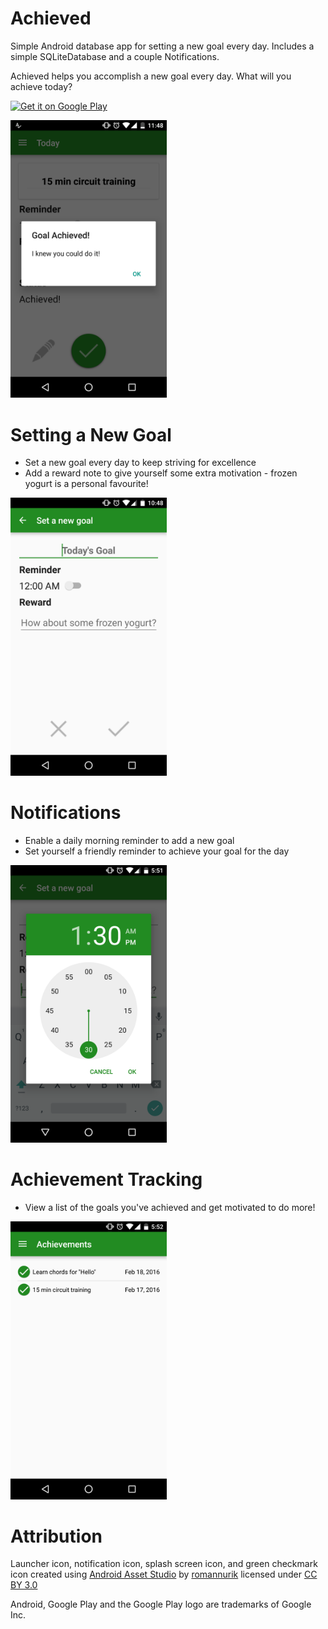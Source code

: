 # Achieved

Simple Android database app for setting a new goal every day.
Includes a simple SQLiteDatabase and a couple Notifications.

Achieved helps you accomplish a new goal every day. What will you achieve today?

<a href="https://play.google.com/store/apps/details?id=ca.mattdietrich.achieved&utm_source=global_co&utm_medium=prtnr&utm_content=Mar2515&utm_campaign=PartBadge&pcampaignid=MKT-Other-global-all-co-prtnr-py-PartBadge-Mar2515-1"><img alt="Get it on Google Play" src="https://play.google.com/intl/en_us/badges/images/generic/en-play-badge-border.png" width="200"/></a>

<img src="https://github.com/mattdietrich/Achieved/blob/master/screenshots/today_goal_achieved.png?raw=true" alt="Goal Achieved Screenshot" width="250">

# Setting a New Goal
- Set a new goal every day to keep striving for excellence
- Add a reward note to give yourself some extra motivation - frozen yogurt is a personal favourite!

<img src="https://github.com/mattdietrich/Achieved/blob/master/screenshots/set_new_goal.png?raw=true" alt="Set Goal Screenshot" width="250">

# Notifications
- Enable a daily morning reminder to add a new goal
- Set yourself a friendly reminder to achieve your goal for the day

<img src="https://github.com/mattdietrich/Achieved/blob/master/screenshots/set_new_goal_time.png?raw=true" alt="Reminder Screenshot" width="250">

# Achievement Tracking
- View a list of the goals you've achieved and get motivated to do more!

<img src="https://github.com/mattdietrich/Achieved/blob/master/screenshots/achievements_list.png?raw=true" alt="Achievements Screenshot" width="250">

# Attribution
Launcher icon, notification icon, splash screen icon, and green checkmark icon created using [Android Asset Studio](https://github.com/romannurik/AndroidAssetStudio) by [romannurik](https://github.com/romannurik) licensed under [CC BY 3.0](http://creativecommons.org/licenses/by/3.0/)

Android, Google Play and the Google Play logo are trademarks of Google Inc.
